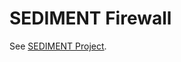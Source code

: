 <!--
 * Copyright (c) 2023 Peraton Labs
 * SPDX-License-Identifier: Apache-2.0
-->
# SEDIMENT Firewall

See [SEDIMENT Project](../../README.md).



